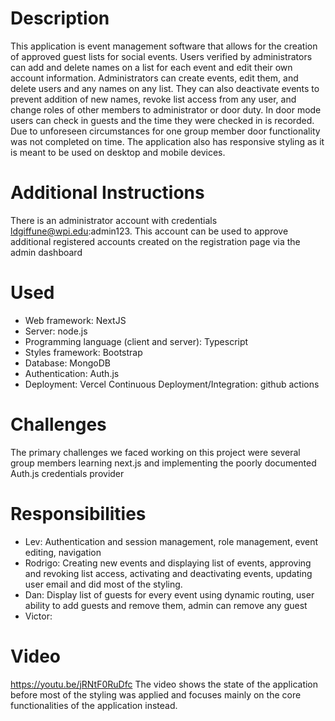 # Description
This application is event management software that allows for the creation of approved guest lists for social events. Users verified by administrators can add and delete names on a list for each event and edit their own account information. Administrators can create events, edit them, and delete users and any names on any list. They can also deactivate events to prevent addition of new names, revoke list access from any user, and change roles of other members to administrator or door duty. In door mode users can check in guests and the time they were checked in is recorded. Due to unforeseen circumstances for one group member door functionality was not completed on time. 
The application also has responsive styling as it is meant to be used on desktop and mobile devices.
# Additional Instructions
There is an administrator account with credentials ldgiffune@wpi.edu:admin123. This account can be used to approve additional registered accounts created on the registration page via the admin dashboard
# Used
- Web framework: NextJS
- Server: node.js
- Programming language (client and server): Typescript
- Styles framework: Bootstrap
- Database: MongoDB
- Authentication: Auth.js
- Deployment: Vercel 
Continuous Deployment/Integration: github actions
# Challenges
The primary challenges we faced working on this project were several group members learning next.js and implementing the poorly documented Auth.js credentials provider
# Responsibilities
- Lev: Authentication and session management, role management, event editing, navigation
- Rodrigo: Creating new events and displaying list of events, approving and revoking list access, activating and deactivating events, updating user email and did most of the styling.
- Dan: Display list of guests for every event using dynamic routing, user ability to add guests and remove them, admin can remove any guest
- Victor: 
# Video
https://youtu.be/jRNtF0RuDfc 
The video shows the state of the application before most of the styling was applied and focuses mainly on the core functionalities of the application instead.
